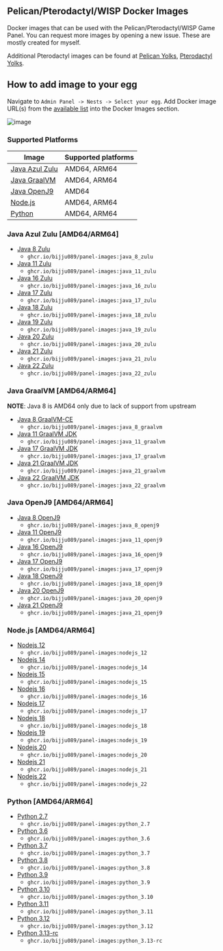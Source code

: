 ## Pelican/Pterodactyl/WISP Docker Images

Docker images that can be used with the Pelican/Pterodactyl/WISP Game Panel. You can request more images by opening a new issue. These are mostly created for myself.

Additional Pterodactyl images can be found at [Pelican Yolks](https://github.com/pelican-eggs/yolks), [Pterodactyl Yolks](https://github.com/pterodactyl/yolks).

## How to add image to your egg

Navigate to `Admin Panel -> Nests -> Select your egg`. Add Docker image URL(s) from the [available list](https://github.com/bijju089/panel-images#pterodactylwisp-images) into the Docker Images section.

![image](https://user-images.githubusercontent.com/10975908/120903180-56719d80-c64d-11eb-8666-02de8ea80701.png)

### Supported Platforms

| Image                                                                                                  | Supported platforms |
| ------------------------------------------------------------------------------------------------------ | ------------------- |
| [Java Azul Zulu](https://github.com/bijju089/panel-images#java-azul-zulu-amd64arm64)             | AMD64, ARM64        |
| [Java GraalVM](https://github.com/bijju089/panel-images#java-graalvm-amd64arm64)                 | AMD64, ARM64        |
| [Java OpenJ9](https://github.com/bijju089/panel-images#java-openj9-amd64)                        | AMD64               |
| [Node.js](https://github.com/bijju089/panel-images#nodejs-amd64arm64)                            | AMD64, ARM64        |
| [Python](https://github.com/bijju089/panel-images#python-amd64arm64)                             | AMD64, ARM64        |  


### Java Azul Zulu [AMD64/ARM64]

- [Java 8 Zulu](https://github.com/bijju089/panel-images/tree/main/java-zulu/8)
  - `ghcr.io/bijju089/panel-images:java_8_zulu`
- [Java 11 Zulu](https://github.com/bijju089/panel-images/tree/main/java-zulu/11)
  - `ghcr.io/bijju089/panel-images:java_11_zulu`
- [Java 16 Zulu](https://github.com/bijju089/panel-images/tree/main/java-zulu/16)
  - `ghcr.io/bijju089/panel-images:java_16_zulu`
- [Java 17 Zulu](https://github.com/bijju089/panel-images/tree/main/java-zulu/17)
  - `ghcr.io/bijju089/panel-images:java_17_zulu`
- [Java 18 Zulu](https://github.com/bijju089/panel-images/tree/main/java-zulu/18)
  - `ghcr.io/bijju089/panel-images:java_18_zulu`
- [Java 19 Zulu](https://github.com/bijju089/panel-images/tree/main/java-zulu/19)
  - `ghcr.io/bijju089/panel-images:java_19_zulu`
- [Java 20 Zulu](https://github.com/bijju089/panel-images/tree/main/java-zulu/20)
  - `ghcr.io/bijju089/panel-images:java_20_zulu`
- [Java 21 Zulu](https://github.com/bijju089/panel-images/tree/main/java-zulu/21)
  - `ghcr.io/bijju089/panel-images:java_21_zulu`
- [Java 22 Zulu](https://github.com/bijju089/panel-images/tree/main/java-zulu/22)
  - `ghcr.io/bijju089/panel-images:java_22_zulu`

### Java GraalVM [AMD64/ARM64]

**NOTE**: Java 8 is AMD64 only due to lack of support from upstream

- [Java 8 GraalVM-CE](https://github.com/bijju089/panel-images/tree/main/java-graalvm/8)
  - `ghcr.io/bijju089/panel-images:java_8_graalvm`
- [Java 11 GraalVM JDK](https://github.com/bijju089/panel-images/tree/main/java-graalvm/11)
  - `ghcr.io/bijju089/panel-images:java_11_graalvm`
- [Java 17 GraalVM JDK](https://github.com/bijju089/panel-images/tree/main/java-graalvm/17)
  - `ghcr.io/bijju089/panel-images:java_17_graalvm`
- [Java 21 GraalVM JDK](https://github.com/bijju089/panel-images/tree/main/java-graalvm/21)
  - `ghcr.io/bijju089/panel-images:java_21_graalvm`
- [Java 22 GraalVM JDK](https://github.com/bijju089/panel-images/tree/main/java-graalvm/22)
  - `ghcr.io/bijju089/panel-images:java_22_graalvm`

### Java OpenJ9 [AMD64/ARM64]

- [Java 8 OpenJ9](https://github.com/bijju089/panel-images/tree/main/java-openj9/8)
  - `ghcr.io/bijju089/panel-images:java_8_openj9`
- [Java 11 OpenJ9](https://github.com/bijju089/panel-images/tree/main/java-openj9/11)
  - `ghcr.io/bijju089/panel-images:java_11_openj9`
- [Java 16 OpenJ9](https://github.com/bijju089/panel-images/tree/main/java-openj9/16)
  - `ghcr.io/bijju089/panel-images:java_16_openj9`
- [Java 17 OpenJ9](https://github.com/bijju089/panel-images/tree/main/java-openj9/17)
  - `ghcr.io/bijju089/panel-images:java_17_openj9`
- [Java 18 OpenJ9](https://github.com/bijju089/panel-images/tree/main/java-openj9/18)
  - `ghcr.io/bijju089/panel-images:java_18_openj9`
- [Java 20 OpenJ9](https://github.com/bijju089/panel-images/tree/main/java-openj9/20)
  - `ghcr.io/bijju089/panel-images:java_20_openj9`
- [Java 21 OpenJ9](https://github.com/bijju089/panel-images/tree/main/java-openj9/21)
  - `ghcr.io/bijju089/panel-images:java_21_openj9`

### Node.js [AMD64/ARM64]

- [Nodejs 12](https://github.com/bijju089/panel-images/tree/main/nodejs/12)
  - `ghcr.io/bijju089/panel-images:nodejs_12`
- [Nodejs 14](https://github.com/bijju089/panel-images/tree/main/nodejs/14)
  - `ghcr.io/bijju089/panel-images:nodejs_14`
- [Nodejs 15](https://github.com/bijju089/panel-images/tree/main/nodejs/15)
  - `ghcr.io/bijju089/panel-images:nodejs_15`
- [Nodejs 16](https://github.com/bijju089/panel-images/tree/main/nodejs/16)
  - `ghcr.io/bijju089/panel-images:nodejs_16`
- [Nodejs 17](https://github.com/bijju089/panel-images/tree/main/nodejs/17)
  - `ghcr.io/bijju089/panel-images:nodejs_17`
- [Nodejs 18](https://github.com/bijju089/panel-images/tree/main/nodejs/18)
  - `ghcr.io/bijju089/panel-images:nodejs_18`
- [Nodejs 19](https://github.com/bijju089/panel-images/tree/main/nodejs/19)
  - `ghcr.io/bijju089/panel-images:nodejs_19`
- [Nodejs 20](https://github.com/bijju089/panel-images/tree/main/nodejs/20)
  - `ghcr.io/bijju089/panel-images:nodejs_20`
- [Nodejs 21](https://github.com/bijju089/panel-images/tree/main/nodejs/21)
  - `ghcr.io/bijju089/panel-images:nodejs_21`
- [Nodejs 22](https://github.com/bijju089/panel-images/tree/main/nodejs/22)
  - `ghcr.io/bijju089/panel-images:nodejs_22`

### Python [AMD64/ARM64]

- [Python 2.7](https://github.com/bijju089/panel-images/tree/main/python/2.7)
  - `ghcr.io/bijju089/panel-images:python_2.7`
- [Python 3.6](https://github.com/bijju089/panel-images/tree/main/python/3.6)
  - `ghcr.io/bijju089/panel-images:python_3.6`
- [Python 3.7](https://github.com/bijju089/panel-images/tree/main/python/3.7)
  - `ghcr.io/bijju089/panel-images:python_3.7`
- [Python 3.8](https://github.com/bijju089/panel-images/tree/main/python/3.8)
  - `ghcr.io/bijju089/panel-images:python_3.8`
- [Python 3.9](https://github.com/bijju089/panel-images/tree/main/python/3.9)
  - `ghcr.io/bijju089/panel-images:python_3.9`
- [Python 3.10](https://github.com/bijju089/panel-images/tree/main/python/3.10)
  - `ghcr.io/bijju089/panel-images:python_3.10`
- [Python 3.11](https://github.com/bijju089/panel-images/tree/main/python/3.11)
  - `ghcr.io/bijju089/panel-images:python_3.11`
- [Python 3.12](https://github.com/bijju089/panel-images/tree/main/python/3.12)
  - `ghcr.io/bijju089/panel-images:python_3.12`
- [Python 3.13-rc](https://github.com/bijju089/panel-images/tree/main/python/3.13-rc)
  - `ghcr.io/bijju089/panel-images:python_3.13-rc`
